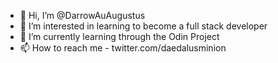 - 👋 Hi, I’m @DarrowAuAugustus
- 👀 I’m interested in learning to become a full stack developer
- 🌱 I’m currently learning through the Odin Project
- 📫 How to reach me - twitter.com/daedalusminion

<!---
DarrowAuAugustus/DarrowAuAugustus is a ✨ special ✨ repository because its `README.md` (this file) appears on your GitHub profile.
You can click the Preview link to take a look at your changes.
--->
